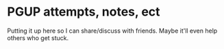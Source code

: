 # PGUP attempts, notes, ect

Putting it up here so I can share/discuss with friends. Maybe it'll even help others who get stuck.
